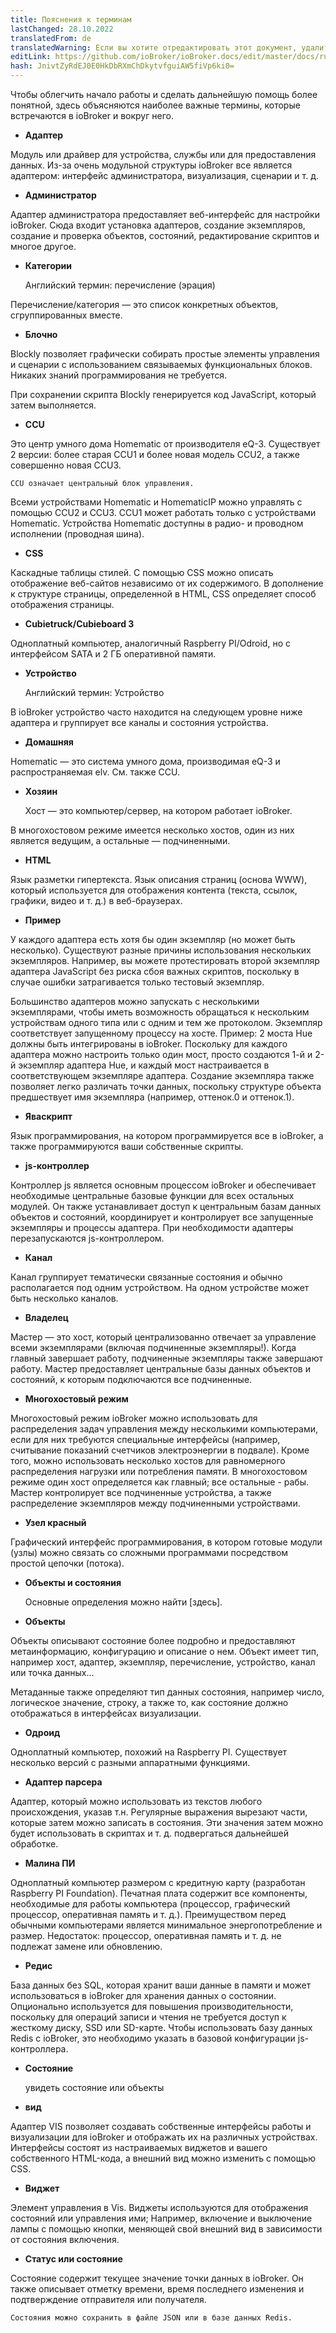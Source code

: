 ```yaml
---
title: Пояснения к терминам
lastChanged: 28.10.2022
translatedFrom: de
translatedWarning: Если вы хотите отредактировать этот документ, удалите поле «translationFrom», в противном случае этот документ будет снова автоматически переведен
editLink: https://github.com/ioBroker/ioBroker.docs/edit/master/docs/ru/basics/glossary.md
hash: JnivtZyRdEJ0E0HkDbRXmChDkytvfguiAW5fiVp6ki0=
---
```

Чтобы облегчить начало работы и сделать дальнейшую помощь более понятной, здесь объясняются наиболее важные термины, которые встречаются в ioBroker и вокруг него.

* **Адаптер**

Модуль или драйвер для устройства, службы или для предоставления данных.
Из-за очень модульной структуры ioBroker все является адаптером: интерфейс администратора, визуализация, сценарии и т. д.

* **Администратор**

Адаптер администратора предоставляет веб-интерфейс для настройки ioBroker. Сюда входит установка адаптеров, создание экземпляров, создание и проверка объектов, состояний, редактирование скриптов и многое другое.

* **Категории**

    Английский термин: перечисление (эрация)

Перечисление/категория — это список конкретных объектов, сгруппированных вместе.

* **Блочно**

Blockly позволяет графически собирать простые элементы управления и сценарии с использованием связываемых функциональных блоков. Никаких знаний программирования не требуется.

При сохранении скрипта Blockly генерируется код JavaScript, который затем выполняется.

* **CCU**

Это центр умного дома Homematic от производителя eQ-3. Существует 2 версии: более старая CCU1 и более новая модель CCU2, а также совершенно новая CCU3.

    CCU означает центральный блок управления.

Всеми устройствами Homematic и HomematicIP можно управлять с помощью CCU2 и CCU3. CCU1 может работать только с устройствами Homematic.
Устройства Homematic доступны в радио- и проводном исполнении (проводная шина).

* **CSS**

Каскадные таблицы стилей. С помощью CSS можно описать отображение веб-сайтов независимо от их содержимого. В дополнение к структуре страницы, определенной в HTML, CSS определяет способ отображения страницы.

* **Cubietruck/Cubieboard 3**

Одноплатный компьютер, аналогичный Raspberry PI/Odroid, но с интерфейсом SATA и 2 ГБ оперативной памяти.

* **Устройство**

    Английский термин: Устройство

В ioBroker устройство часто находится на следующем уровне ниже адаптера и группирует все каналы и состояния устройства.

* **Домашняя**

Homematic — это система умного дома, производимая eQ-3 и распространяемая elv. См. также CCU.

* **Хозяин**

    Хост — это компьютер/сервер, на котором работает ioBroker.

В многохостовом режиме имеется несколько хостов, один из них является ведущим, а остальные — подчиненными.

* **HTML**

Язык разметки гипертекста. Язык описания страниц (основа WWW), который используется для отображения контента (текста, ссылок, графики, видео и т. д.) в веб-браузерах.

* **Пример**

У каждого адаптера есть хотя бы один экземпляр (но может быть несколько).
Существуют разные причины использования нескольких экземпляров.
Например, вы можете протестировать второй экземпляр адаптера JavaScript без риска сбоя важных скриптов, поскольку в случае ошибки затрагивается только тестовый экземпляр.

Большинство адаптеров можно запускать с несколькими экземплярами, чтобы иметь возможность обращаться к нескольким устройствам одного типа или с одним и тем же протоколом. Экземпляр соответствует запущенному процессу на хосте.
Пример: 2 моста Hue должны быть интегрированы в ioBroker. Поскольку для каждого адаптера можно настроить только один мост, просто создаются 1-й и 2-й экземпляр адаптера Hue, и каждый мост настраивается в соответствующем экземпляре адаптера. Создание экземпляра также позволяет легко различать точки данных, поскольку структуре объекта предшествует имя экземпляра (например, оттенок.0 и оттенок.1).

* **Яваскрипт**

Язык программирования, на котором программируется все в ioBroker, а также программируются ваши собственные скрипты.

* **js-контроллер**

Контроллер js является основным процессом ioBroker и обеспечивает необходимые центральные базовые функции для всех остальных модулей.
Он также устанавливает доступ к центральным базам данных объектов и состояний, координирует и контролирует все запущенные экземпляры и процессы адаптера. При необходимости адаптеры перезапускаются js-контроллером.

* **Канал**

Канал группирует тематически связанные состояния и обычно располагается под одним устройством. На одном устройстве может быть несколько каналов.

* **Владелец**

Мастер — это хост, который централизованно отвечает за управление всеми экземплярами (включая подчиненные экземпляры!). Когда главный завершает работу, подчиненные экземпляры также завершают работу. Мастер предоставляет центральные базы данных объектов и состояний, к которым подключаются все подчиненные.

* **Многохостовый режим**

Многохостовый режим ioBroker можно использовать для распределения задач управления между несколькими компьютерами, если для них требуются специальные интерфейсы (например, считывание показаний счетчиков электроэнергии в подвале). Кроме того, можно использовать несколько хостов для равномерного распределения нагрузки или потребления памяти. В многохостовом режиме один хост определяется как главный; все остальные - рабы. Мастер контролирует все подчиненные устройства, а также распределение экземпляров между подчиненными устройствами.

* **Узел красный**

Графический интерфейс программирования, в котором готовые модули (узлы) можно связать со сложными программами посредством простой цепочки (потока).

* **Объекты и состояния**

    Основные определения можно найти [здесь].

* **Объекты**

Объекты описывают состояние более подробно и предоставляют метаинформацию, конфигурацию и описание о нем. Объект имеет тип, например хост, адаптер, экземпляр, перечисление, устройство, канал или точка данных…

Метаданные также определяют тип данных состояния, например число, логическое значение, строку, а также то, как состояние должно отображаться в интерфейсах визуализации.

* **Одроид**

Одноплатный компьютер, похожий на Raspberry PI. Существует несколько версий с разными аппаратными функциями.

* **Адаптер парсера**

Адаптер, который можно использовать из текстов любого происхождения, указав т.н.
Регулярные выражения вырезают части, которые затем можно записать в состояния. Эти значения затем можно будет использовать в скриптах и т. д. подвергаться дальнейшей обработке.

* **Малина ПИ**

Одноплатный компьютер размером с кредитную карту (разработан Raspberry PI Foundation). Печатная плата содержит все компоненты, необходимые для работы компьютера (процессор, графический процессор, оперативная память и т. д.). Преимуществом перед обычными компьютерами является минимальное энергопотребление и размер. Недостаток: процессор, оперативная память и т. д. не подлежат замене или обновлению.

* **Редис**

База данных без SQL, которая хранит ваши данные в памяти и может использоваться в ioBroker для хранения данных о состоянии. Опционально используется для повышения производительности, поскольку для операций записи и чтения не требуется доступ к жесткому диску, SSD или SD-карте. Чтобы использовать базу данных Redis с ioBroker, это необходимо указать в базовой конфигурации js-контроллера.

* **Состояние**

    увидеть состояние или объекты

* **вид**

Адаптер VIS позволяет создавать собственные интерфейсы работы и визуализации для ioBroker и отображать их на различных устройствах. Интерфейсы состоят из настраиваемых виджетов и вашего собственного HTML-кода, а внешний вид можно изменить с помощью CSS.

* **Виджет**

Элемент управления в Vis. Виджеты используются для отображения состояний или управления ими; Например, включение и выключение лампы с помощью кнопки, меняющей свой внешний вид в зависимости от состояния включения.

* **Статус или состояние**

Состояние содержит текущее значение точки данных в ioBroker.
Он также описывает отметку времени, время последнего изменения и подтверждение отправителя или получателя.

    Состояния можно сохранить в файле JSON или в базе данных Redis.

[hier]: https://github.com/ioBroker/ioBroker.docs/blob/master/docs/en/dev/objectsschema.md